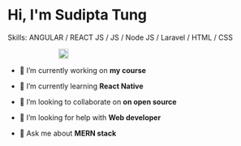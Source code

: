<h1>Hi, I'm Sudipta Tung</h1>

Skills: ANGULAR / REACT JS / JS / Node JS / Laravel / HTML / CSS

<p align="left">
  <a href="https://linkedin.com/in/https://www.linkedin.com/in/sudipta-tung-48a880232/">
    <img src="https://content.linkedin.com/content/dam/me/business/en-us/amp/brand-site/v2/bg/LI-Bug.svg.original.svg" alt="sudipta-linkedin" height="20" style="padding-left: 100px;"/>
  </a>
</p>

- 🔭 I’m currently working on **my course**

- 🌱 I’m currently learning **React Native**

- 👯 I’m looking to collaborate on **on open source**

- 🤝 I’m looking for help with **Web developer**

- 💬 Ask me about **MERN stack**




